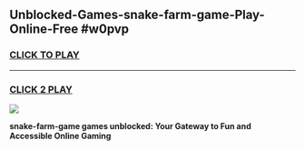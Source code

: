
## Unblocked-Games-snake-farm-game-Play-Online-Free #w0pvp
<h3>
<a href="https://us.freeplayer.one?title=snake-farm-game&ref=10M">CLICK TO PLAY</a></h3>
<hr>

<h3>
<a href="https://us.freeplayer.one?title=snake-farm-game&ref=10M">CLICK 2 PLAY</a>
  
</h3>

<a href="https://us.freeplayer.one?title=snake-farm-game&ref=10M"><img src="https://clearcache.store/games.png"></a>


**snake-farm-game games unblocked: Your Gateway to Fun and Accessible Online Gaming**
